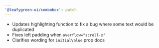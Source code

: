 ```yaml
---
'@leafygreen-ui/combobox': patch
---
```


- Updates highlighting function to fix a bug where some text would be duplicated
- Fixes left padding when `overflow="scroll-x"`
- Clarifies wording for `initialValue` prop docs